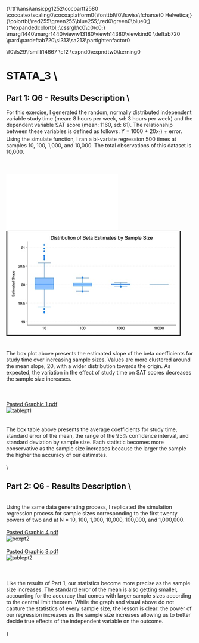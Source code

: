 {\rtf1\ansi\ansicpg1252\cocoartf2580
\cocoatextscaling0\cocoaplatform0{\fonttbl\f0\fswiss\fcharset0 Helvetica;}
{\colortbl;\red255\green255\blue255;\red0\green0\blue0;}
{\*\expandedcolortbl;;\cssrgb\c0\c0\c0;}
\margl1440\margr1440\vieww13180\viewh14380\viewkind0
\deftab720
\pard\pardeftab720\sl313\sa213\partightenfactor0

\f0\fs29\fsmilli14667 \cf2 \expnd0\expndtw0\kerning0
# STATA_3 \
## Part 1: Q6 - Results Description \
For this exercise, I generated the random, normally distributed independent variable study time (mean: 8 hours per week, sd: 3 hours per week) and the dependent variable SAT score (mean: 1160, sd: 61). The relationship between these variables is defined as follows: Y = 1000 + 20x<sub>1</sub>) + error. Using the simulate function, I ran a bi-variate regression 500 times at samples 10, 100, 1,000, and 10,000. The total observations of this dataset is 10,000. \
\
\
\
![Pasted Graphic.pdf](STATA_3_img/Table1.pdf)\
![boxpt1](STATA_3_img/boxpt1.jpg)\
\
 \
The box plot above presents the estimated slope of the beta coefficients for study time over increasing sample sizes. Values are more clustered around the mean slope, 20, with a wider distribution towards the origin. As expected, the variation in the effect of study time on SAT scores decreases the sample size increases. \
\
\
 \
[Pasted Graphic 1.pdf](https://github.com/user-attachments/files/19529413/Pasted.Graphic.1.pdf)\
![tablept1](https://github.com/user-attachments/assets/2bd85ef2-3cd4-46ed-baff-c87150b62759)\
\
\
The box table above presents the average coefficients for study time, standard error of the mean, the range of the 95% confidence interval, and standard deviation by sample size. Each statistic becomes more conservative as the sample size increases because the larger the sample the higher the accuracy of our estimates. \
\
\
## Part 2: Q6 - Results Description \
\
Using the same data generating process, I replicated the simulation regression process for sample sizes corresponding to the first twenty powers of two and at N = 10, 100, 1,000, 10,000, 100,000, and 1,000,000. \
 \
[Pasted Graphic 4.pdf](https://github.com/user-attachments/files/19529414/Pasted.Graphic.4.pdf)\
![boxpt2](https://github.com/user-attachments/assets/d90e8d39-7cfa-462c-b9af-1c58fca15435)\
\
[Pasted Graphic 3.pdf](https://github.com/user-attachments/files/19529415/Pasted.Graphic.3.pdf)\
![tablept2](https://github.com/user-attachments/assets/a3adacbf-6511-485f-952d-e9fb5737db1f)\
\
 \
\
Like the results of Part 1, our statistics become more precise as the sample size increases. The standard error of the mean is also getting smaller, accounting for the accuracy that comes with larger sample sizes according to the central limit theorem. While the graph and visual above do not capture the statistics of every sample size, the lesson is clear: the power of our regression increases as the sample size increases allowing us to better decide true effects of the independent variable on the outcome. \
\
}